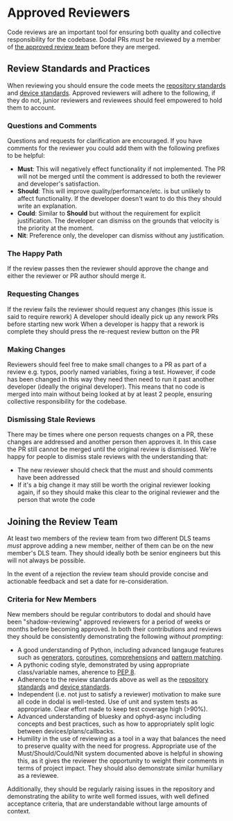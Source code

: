 # Approved Reviewers

Code reviews are an important tool for ensuring both quality and collective responsibility for the codebase. Dodal PRs *must* be reviewed by a member of [the approved review team](https://github.com/orgs/DiamondLightSource/teams/bluesky-reviewers) before they are merged. 

## Review Standards and Practices

When reviewing you should ensure the code meets the [repository standards](../reference/standards.rst) and [device standards](../reference/device-standards.rst). Approved reviewers will adhere to the following, if they do not, junior reviewers and reviewees should feel empowered to hold them to account.

### Questions and Comments

Questions and requests for clarification are encouraged. If you have comments for the reviewer you could add them with the following prefixes to be helpful:

- **Must**: This will negatively effect functionality if not implemented. The PR will not be merged until the comment is addressed to both the reviewer and developer's satisfaction.
- **Should**: This will improve quality/performance/etc. is but unlikely to affect functionality. If the developer doesn't want to do this they should write an explanation.
- **Could**: Similar to **Should** but without the requirement for explicit justification. The developer can dismiss on the grounds that velocity is the priority at the moment. 
- **Nit**: Preference only, the developer can dismiss without any justification.

### The Happy Path

If the review passes then the reviewer should approve the change and either the reviewer or PR author should merge it. 

### Requesting Changes

If the review fails the reviewer should request any changes (this issue is said to require rework)
A developer should ideally pick up any rework PRs before starting new work
When a developer is happy that a rework is complete they should press the re-request review button on the PR

### Making Changes

Reviewers should feel free to make small changes to a PR as part of a review e.g. typos, poorly named variables, fixing a test. However, if code has been changed in this way they need then need to run it past another developer (ideally the original developer). This means that no code is merged into main without being looked at by at least 2 people, ensuring collective responsibility for the codebase.

### Dismissing Stale Reviews

There may be times where one person requests changes on a PR, these changes are addressed and another person then approves it. In this case the PR still cannot be merged until the original review is dismissed. We're happy for people to dismiss stale reviews with the understanding that:

- The new reviewer should check that the must and should comments have been addressed
- If it's a big change it may still be worth the original reviewer looking again, if so they should make this clear to the original reviewer and the person that wrote the code

## Joining the Review Team

At least two members of the review team from two different DLS teams *must* approve adding a new member, neither of them can be on the new member's DLS team. They should ideally both be senior engineers but this will not always be possible. 

In the event of a rejection the review team should provide concise and actionable feedback and set a date for re-consideration.

### Criteria for New Members

New members should be regular contributors to dodal and should have been "shadow-reviewing" approved reviewers for a period of weeks or months before becoming approved. In both their contributions and reviews they should be consistently demonstrating the following *without prompting*:

- A good understanding of Python, including advanced langauge features such as [generators](https://wiki.python.org/moin/Generators), [coroutines](https://docs.python.org/3/library/asyncio-task.html), [comprehensions](https://www.geeksforgeeks.org/comprehensions-in-python/) and [pattern matching](https://peps.python.org/pep-0636/).
- A pythonic coding style, demonstrated by using appropriate class/variable names, aherence to [PEP 8](https://peps.python.org/pep-0008). 
- Adherence to the review standards above as well as the [repository standards](../reference/standards.rst) and [device standards](../reference/device-standards.rst).
- Independent (i.e. not just to satisfy a reviewer) motivation to make sure all code in dodal is well-tested. Use of unit and system tests as appropriate. Clear effort made to keep test coverage high (>90%). 
- Advanced understanding of bluesky and ophyd-async including concepts and best practices, such as how to appropriately split logic between devices/plans/callbacks.
- Humility in the use of reviewing as a tool in a way that balances the need to preserve quality with the need for progress. Appropriate use of the Must/Should/Could/Nit system documented above is helpful in showing this, as it gives the reviewer the opportunity to weight their comments in terms of project impact. They should also demonstrate similar humiliary as a reviewee.

Additionally, they should be regularly raising issues in the repository and demonstrating the ability to write well formed issues, with well defined acceptance criteria, that are understandable without large amounts of context.
